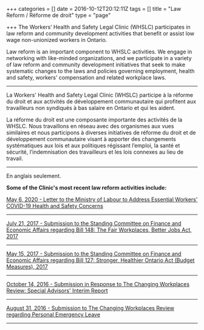 +++
categories = []
date = 2016-10-12T20:12:11Z
tags = []
title = "Law Reform / Réforme de droit"
type = "page"

+++
The Workers’ Health and Safety Legal Clinic (WHSLC) participates in law reform and community development activities that benefit or assist low wage non-unionized workers in Ontario.

Law reform is an important component to WHSLC activities. We engage in networking with like-minded organizations, and we participate in a variety of law reform and community development initiatives that seek to make systematic changes to the laws and policies governing employment, health and safety, workers' compensation and related workplace laws.

***
La Workers' Health and Safety Legal Clinic (WHSLC) participe à la réforme du droit et aux activités de développement communautaire qui profitent aux travailleurs non syndiqués à bas salaire en Ontario et qui les aident.

La réforme du droit est une composante importante des activités de la WHSLC. Nous travaillons en réseau avec des organismes aux vues similaires et nous participons à diverses initiatives de réforme du droit et de développement communautaire visant à apporter des changements systématiques aux lois et aux politiques régissant l’emploi, la santé et sécurité, l’indemnisation des travailleurs et les lois connexes au lieu de travail.

***
En anglais seulement.

**Some of the Clinic's most recent law reform activities include:**

[May 6, 2020 - Letter to the Ministry of Labour to Address Essential Workers' COVID-19 Health and Safety Concerns](https://s3.amazonaws.com/newsletter.workers-safety.ca/newsletters/Clinic+Projects/COVID-19/WHSLC_COVID-19+Ministry+of+Labour+Letter+05+04+20.pdf)

***

[July 21, 2017 - Submission to the Standing Committee on Finance and Economic Affairs regarding Bill 148: The Fair Workplaces, Better Jobs Act, 2017](https://s3.amazonaws.com/newsletter.workers-safety.ca/newsletters/Clinic+Submissions/Bill+148/WHSLC+Bill+148+Submission.pdf)

***

[May 15, 2017 - Submission to the Standing Committee on Finance and Economic Affairs regarding Bill 127: Stronger, Healthier Ontario Act (Budget Measures), 2017](https://s3.amazonaws.com/newsletter.workers-safety.ca/newsletters/Clinic+Submissions/Bill+127/WHSLC-Bill+127+Submission.pdf)

***

[October 14, 2016 - Submission in Response to The Changing Workplaces Review: Special Advisors' Interim Report](https://s3.amazonaws.com/newsletter.workers-safety.ca/newsletters/Clinic+Submissions/Changing+Workplaces+Review/WHSLC-Submission-Changing+Workplace+Review-Interim+Report.pdf)

***

[August 31, 2016 - Submission to The Changing Workplaces Review regarding Personal Emergency Leave](https://s3.amazonaws.com/newsletter.workers-safety.ca/newsletters/Clinic+Submissions/Changing+Workplaces+Review/WHSLC-Changing+Workplaces+Review-Personal+Emergency+Leave.pdf)

***
